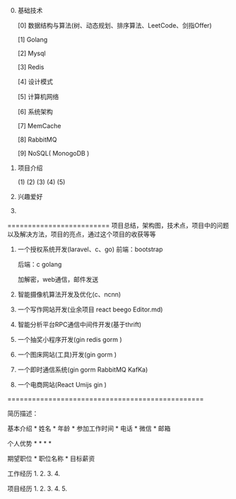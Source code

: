 0. 基础技术

    [0] 数据结构与算法(树、动态规划、排序算法、LeetCode、剑指Offer)

    [1] Golang

    [2] Mysql

    [3] Redis

    [4] 设计模式

    [5] 计算机网络

    [6] 系统架构

    [7] MemCache

    [8] RabbitMQ

    [9] NoSQL( MonogoDB )

1. 项目介绍
    
    (1) 
    (2) 
    (3) 
    (4) 
    (5) 

2. 兴趣爱好





3. 
    


=========================
项目总结，架构图，技术点，项目中的问题以及解决方法，项目的亮点，通过这个项目的收获等等

1. 一个授权系统开发(laravel、c、go)
    前端：bootstrap

    后端：c golang

    加解密，web通信，邮件发送

2. 智能摄像机算法开发及优化(c、ncnn)
 


3. 一个写作网站开发(业余项目 react beego Editor.md)



4. 智能分析平台RPC通信中间件开发(基于thrift)



5. 一个抽奖小程序开发(gin redis gorm )



6. 一个图床网站(工具)开发(gin gorm )



7. 一个即时通信系统(gin gorm RabbitMQ KafKa)



8. 一个电商网站(React Umijs gin )

================================================

简历描述：

基本介绍
    * 姓名
    * 年龄
    * 参加工作时间
    * 电话
    * 微信
    * 邮箱

个人优势
    *
    *
    *
    *

期望职位
    * 职位名称
    * 目标薪资

工作经历
    1.
    2.
    3.
    4.

项目经历
    1.
    2.
    3.
    4.
    5.
